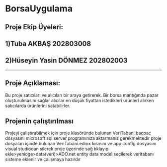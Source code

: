 # BorsaUygulama

Proje Ekip Üyeleri:
------
1)Tuba AKBAŞ                202803008
--
2)Hüseyin Yasin DÖNMEZ      202802003
----

-------
Proje Açıklaması:
-
Bu proje satıcıları ve alıcıları bir araya getirerek. Bir borsa mantığında pazar oluşturulmasını sağlar alıcılar en düşük fiyattan istedikleri ürünleri alırken satıcılarda ürünlerini satabilirler.

Projenin çalıştırılması
---
Projeyi çalıştırabilmek için proje klasöründe bulunan
VeriTabani.bacpac dosyasını microsoft sql server programınıza aktarmanız gerekmektedir
proje dosyaları içinde bulunan VeriTabani.edmx kısmını ve app config dosyasını visual studiodan silerek 
proje üzerinde sağ tıklayıp ekle>yenioge>data(veri)>ADO.net entity data model seçilerek veritabanı sisteme eklenir ve çalışmaya hazırdır
